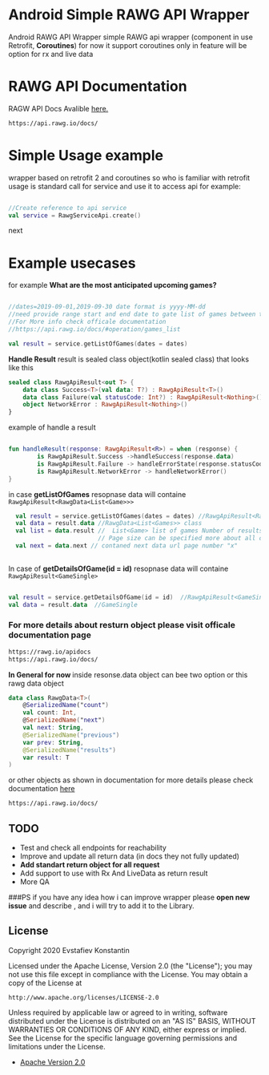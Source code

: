 # Android Simple RAWG API Wrapper
Android RAWG API Wrapper simple RAWG api wrapper (component in use Retrofit, <b>Coroutines</b>)
for now it support coroutines only in feature will be option for rx and live data


# RAWG API Documentation

RAGW API Docs Avalible <a href ="https://api.rawg.io/docs/">here.</a>

```HTML
https://api.rawg.io/docs/
`````

# Simple Usage example

wrapper based on retrofit 2 and coroutines 
so who is familiar with retrofit usage is standard
call for service and use it to access api
for example:

```kotlin

//Create reference to api service
val service = RawgServiceApi.create()

```
next
# Example usecases

for example
<b>What are the most anticipated upcoming games?</b>
```kotlin

//dates=2019-09-01,2019-09-30 date format is yyyy-MM-dd
//need provide range start and end date to gate list of games between this dates
//For More info check officale documentation
//https://api.rawg.io/docs/#operation/games_list

val result = service.getListOfGames(dates = dates)
```

<b>Handle Result</b>
result is sealed class object(kotlin sealed class)
that looks like this

```kotlin
sealed class RawgApiResult<out T> {
    data class Success<T>(val data: T?) : RawgApiResult<T>()
    data class Failure(val statusCode: Int?) : RawgApiResult<Nothing>()
    object NetworkError : RawgApiResult<Nothing>()
}
```

example of handle a result

```kotlin

fun handleResult(response: RawgApiResult<R>) = when (response) {
        is RawgApiResult.Success ->handleSuccess(response.data)
        is RawgApiResult.Failure -> handleErrorState(response.statusCode)
        is RawgApiResult.NetworkError -> handleNetworkError()
}
```

in case <b>getListOfGames</b> resopnase data will containe `RawgApiResult<RawgData<List<Game>>>`
```kotlin
  val result = service.getListOfGames(dates = dates) //RawgApiResult<RawgData<List<Game>>>
  val data = result.data //RawgData<List<Games>> class  
  val list = data.result //  List<Game> list of games Number of results to return per page.(default 20)
                         // Page size can be specified more about all option please read official documentation
  val next = data.next // contaned next data url page number "x"
  
```
In case of <b>getDetailsOfGame(id = id)</b> resopnase data will containe `RawgApiResult<GameSingle>`

```kotlin

val result = service.getDetailsOfGame(id = id)  //RawgApiResult<GameSingle>
val data = result.data  //GameSingle

```
<h3> For more details about resturn object please visit officale documentation page</h3>

```HTML
https://rawg.io/apidocs
https://api.rawg.io/docs/
````


<b>In General for now </b>
inside resonse.data object can bee two option 
or this rawg data object 
```kotlin
data class RawgData<T>(
    @SerializedName("count")
    val count: Int,
    @SerializedName("next")
    val next: String,
    @SerializedName("previous")
    var prev: String,
    @SerializedName("results")
    var result: T
)
```
or other objects as shown in documentation
for more details please check documentation <a href="https://api.rawg.io/docs/">here</a> 
```HTML
https://api.rawg.io/docs/
````



## TODO
* Test and check all endpoints for reachability
* Improve and update all return data (in docs they not fully updated)
* <b>Add standart return object for all request</b>
* Add support to use with Rx And LiveData as return result
* More QA

###PS
if you have any idea how i can improve wrapper please **open new issue** and describe , and i will try to add it to the Library.

## License

Copyright 2020 Evstafiev Konstantin 

Licensed under the Apache License, Version 2.0 (the "License");
you may not use this file except in compliance with the License.
You may obtain a copy of the License at

    http://www.apache.org/licenses/LICENSE-2.0

Unless required by applicable law or agreed to in writing, software
distributed under the License is distributed on an "AS IS" BASIS,
WITHOUT WARRANTIES OR CONDITIONS OF ANY KIND, either express or implied.
See the License for the specific language governing permissions and
limitations under the License.

* [Apache Version 2.0](http://www.apache.org/licenses/LICENSE-2.0.html)


